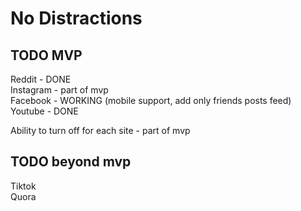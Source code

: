# No Distractions

## TODO MVP

Reddit - DONE <br/>
Instagram - part of mvp <br/>
Facebook - WORKING (mobile support, add only friends posts feed)<br/>
Youtube - DONE <br/>

Ability to turn off for each site - part of mvp <br/>

## TODO beyond mvp

Tiktok <br/>
Quora <br/>
